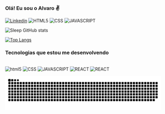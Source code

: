 
### Olá! Eu sou o Alvaro ✌️

[![Linkedin](https://img.shields.io/badge/LinkedIn-0077B5?style=for-the-badge&logo=linkedin&logoColor=white)](https://www.linkedin.com/in/alvarojuniorcwb/)
![HTML5](https://img.shields.io/badge/HTML5-E34F26?style=for-the-badge&logo=html5&logoColor=white)
![CSS](https://img.shields.io/badge/CSS-239120?&style=for-the-badge&logo=css3&logoColor=white)
![JAVASCRIPT](https://img.shields.io/badge/JavaScript-323330?style=for-the-badge&logo=javascript&logoColor=F7DF1E)

![Sleep GitHub stats](https://github-readme-stats.vercel.app/api?username=sleeptd2&show_icons=true&theme=synthwave)

[![Top Langs](https://github-readme-stats.vercel.app/api/top-langs/?username=sleeptd2&show_icons=true&theme=synthwave)](https://github.com/anuraghazra/github-readme-stats)


### Tecnologias que estou me desenvolvendo 

<div style="display: inline_block"><br/>
<img align="center" alt="html5" src="https://img.shields.io/badge/HTML5-E34F26?style=for-the-badge&logo=html5&logoColor=white" />
<img align="center" alt="CSS" src="https://img.shields.io/badge/CSS-239120?&style=for-the-badge&logo=css3&logoColor=whit" />
<img align="center" alt="JAVASCRIPT" src="https://img.shields.io/badge/JavaScript-323330?style=for-the-badge&logo=javascript&logoColor=F7DF1E" />
<img align="center" alt="REACT" src="https://img.shields.io/badge/React-20232A?style=for-the-badge&logo=react&logoColor=61DAFBe" />
<img align="center" alt="REACT" src="https://img.shields.io/badge/Node.js-43853D?style=for-the-badge&logo=node.js&logoColor=white" />
</div>

![Snake animation](https://github.com/sleeptd2/sleeptd2/blob/output/github-contribution-grid-snake.svg)
